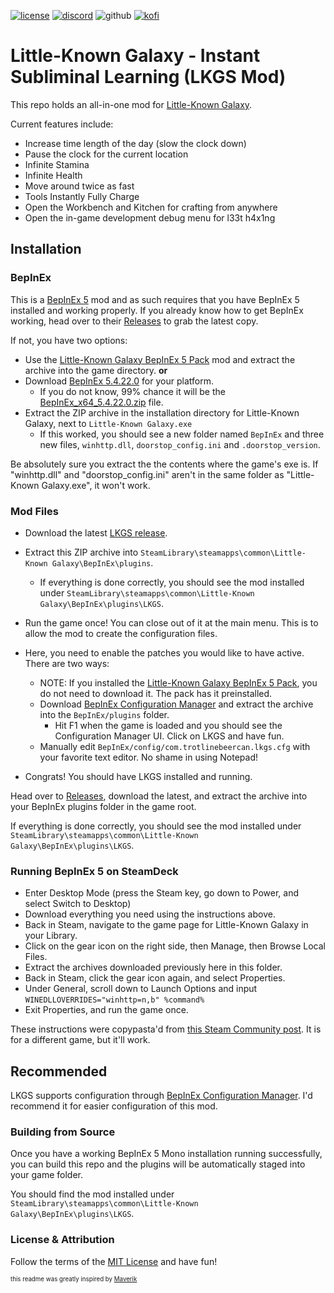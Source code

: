[![license](https://img.shields.io/badge/License-MIT-555555?style=flat&labelColor=333&color=yellow)](https://opensource.org/licenses/MIT) [![discord](https://img.shields.io/badge/-trotlinebeercan-555555?style=flat&labelColor=333&logoColor=white&logo=discord)](https://github.com/trotlinebeercan) ![github](https://img.shields.io/badge/-trotlinebeercan-555555?style=flat&labelColor=333&logoColor=white&logo=github) [![kofi](https://img.shields.io/badge/Ko--fi-555555?style=flat&logo=ko-fi&logoColor=white&labelColor=333&link=https%253A%252F%252Fko-fi.com%25%2FZ8Z6T7OWX)](https://ko-fi.com/trotlinebeercan)

# Little-Known Galaxy - Instant Subliminal Learning (LKGS Mod)

This repo holds an all-in-one mod for [Little-Known Galaxy](https://linktr.ee/littleknowngalaxy).

Current features include:
- Increase time length of the day (slow the clock down)
- Pause the clock for the current location
- Infinite Stamina
- Infinite Health
- Move around twice as fast
- Tools Instantly Fully Charge
- Open the Workbench and Kitchen for crafting from anywhere
- Open the in-game development debug menu for l33t h4x1ng

## Installation

### BepInEx

This is a [BepInEx 5](https://github.com/BepInEx/BepInEx) mod and as such requires that you have BepInEx 5 installed and working properly.
If you already know how to get BepInEx working, head over to their [Releases](https://github.com/BepInEx/BepInEx/releases) to grab the latest copy.

If not, you have two options:
- Use the [Little-Known Galaxy BepInEx 5 Pack](https://www.nexusmods.com/littleknowngalaxy/mods/3) mod and extract the archive into the game directory.
**or**
- Download [BepInEx 5.4.22.0](https://github.com/BepInEx/BepInEx/releases/tag/v5.4.22) for your platform.
    - If you do not know, 99% chance it will be the [BepInEx_x64_5.4.22.0.zip](https://github.com/BepInEx/BepInEx/releases/download/v5.4.22/BepInEx_x64_5.4.22.0.zip) file.
- Extract the ZIP archive in the installation directory for Little-Known Galaxy, next to `Little-Known Galaxy.exe`
    - If this worked, you should see a new folder named `BepInEx` and three new files, `winhttp.dll`, `doorstop_config.ini` and `.doorstop_version`.

Be absolutely sure you extract the the contents where the game's exe is. If "winhttp.dll" and "doorstop_config.ini" aren't in the same folder as "Little-Known Galaxy.exe", it won't work.

### Mod Files

- Download the latest [LKGS release](https://github.com/trotlinebeercan/LKGS/releases).
- Extract this ZIP archive into `SteamLibrary\steamapps\common\Little-Known Galaxy\BepInEx\plugins`.
    - If everything is done correctly, you should see the mod installed under `SteamLibrary\steamapps\common\Little-Known Galaxy\BepInEx\plugins\LKGS`.
- Run the game once! You can close out of it at the main menu. This is to allow the mod to create the configuration files.

- Here, you need to enable the patches you would like to have active. There are two ways:
    - NOTE: If you installed the [Little-Known Galaxy BepInEx 5 Pack](https://www.nexusmods.com/littleknowngalaxy/mods/3), you do not need to download it. The pack has it preinstalled.
    - Download [BepInEx Configuration Manager](https://github.com/BepInEx/BepInEx.ConfigurationManager) and extract the archive into the `BepInEx/plugins` folder.
        - Hit F1 when the game is loaded and you should see the Configuration Manager UI. Click on LKGS and have fun.
    - Manually edit `BepInEx/config/com.trotlinebeercan.lkgs.cfg` with your favorite text editor. No shame in using Notepad!
- Congrats! You should have LKGS installed and running.

Head over to [Releases](https://github.com/trotlinebeercan/LKGS/releases), download the latest, and extract the archive into your BepInEx plugins folder in the game root.

If everything is done correctly, you should see the mod installed under `SteamLibrary\steamapps\common\Little-Known Galaxy\BepInEx\plugins\LKGS`.

### Running BepInEx 5 on SteamDeck

- Enter Desktop Mode (press the Steam key, go down to Power, and select Switch to Desktop)
- Download everything you need using the instructions above.
- Back in Steam, navigate to the game page for Little-Known Galaxy in your Library.
- Click on the gear icon on the right side, then Manage, then Browse Local Files.
- Extract the archives downloaded previously here in this folder.
- Back in Steam, click the gear icon again, and select Properties.
- Under General, scroll down to Launch Options and input
`WINEDLLOVERRIDES="winhttp=n,b" %command%`
- Exit Properties, and run the game once.

These instructions were copypasta'd from [this Steam Community post](https://steamcommunity.com/sharedfiles/filedetails/?id=3122526585). It is for a different game, but it'll work.

## Recommended

LKGS supports configuration through [BepInEx Configuration Manager](https://github.com/BepInEx/BepInEx.ConfigurationManager). I'd recommend it for easier configuration of this mod.

### Building from Source

Once you have a working BepInEx 5 Mono installation running successfully, you can build this repo and the plugins will be automatically staged into your game folder.

You should find the mod installed under `SteamLibrary\steamapps\common\Little-Known Galaxy\BepInEx\plugins\LKGS`.

### License & Attribution

Follow the terms of the [MIT License](https://opensource.org/licenses/MIT) and have fun!

<sub><sup>this readme was greatly inspired by [Maverik](https://github.com/Maverik)</sup></sub>
